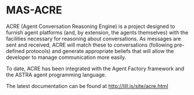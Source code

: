 # MAS-ACRE

ACRE (Agent Conversation Reasoning Engine) is a project designed to furnish agent platforms (and, by extension, the agents themselves) with the facilities necessary for reasoning about conversations. As messages are sent and received, ACRE will match these to conversations (following pre-defined protocols) and generate appropriate beliefs that will allow the developer to manage communication more easily.

To date, ACRE has been integrated with the Agent Factory framework and the ASTRA agent programming language.

The latest documentation can be found at http://lill.is/site/acre.html
